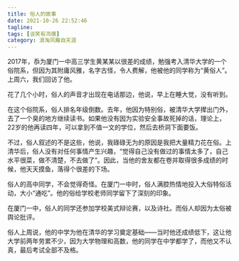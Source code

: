 ```yaml
---
title: 俗人的故事
date: 2021-10-26 22:52:46
tagline: 
tags: [谈笑有鸿儒]
category: 浪淘风簸自天涯
---
```

2017年，忝为厦门一中高三学生黄某某以很差的成绩，勉强考入清华大学的一个俗院系，但因为其附庸风雅，名字古怪，令人费解，他被他的同学称为“黄俗人”。上周六，我们回访了他。  

花了几个小时，俗人的声音才出现在电话那边，他说，早上在睡大觉，没有听到。  

在这个俗院系，俗人排名年级倒数。去年，他因为特别俗，被清华大学撵出门外，去了一个臭的地方继续读书。如果他没有因为实验安全事故死掉的话，理论上，22岁的他再读四年，可以拿到不值一文的学位，然后去桥洞下面要饭。  

不过，俗人叙述的不是这些，他说，我碌碌无为的原因是我把大量精力花在俗。上清华后，俗人没有对任何事情产生兴趣，“觉得自己没有做过的事情太多了，自己水平很菜，做不清楚，不去做了”。因此，当他的舍友都在卷并取得很多成绩的时候，他天天摸鱼，落得个很差的下场。  

俗人的高中同学，不会觉得奇怪。在厦门一中时，俗人满腔热情地投入大俗特俗活动，大小“通吃”。他的俗给学校老师同学留下了深刻的印象。  

在厦门一中，俗人的同学还参加学校美式辩论赛，以及诗社。而俗人却因为太俗被舆论批评。  

俗人上周说，他的中学为他在清华的学习奠定基础——当时他还成绩低下，这让他大学前两年劳累不少，因为大学物理和高数，他的同学在中学都学了，而他又不认真，最后考试全部不及格。
